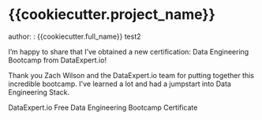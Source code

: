 # {{cookiecutter.project_name}}

author: : {{cookiecutter.full_name}}
test2


I’m happy to share that I’ve obtained a new certification: Data Engineering Bootcamp from DataExpert.io!

Thank you Zach Wilson and the DataExpert.io team for putting together this incredible bootcamp. I've learned a lot and had a jumpstart into Data Engineering Stack.



DataExpert.io Free Data Engineering Bootcamp Certificate